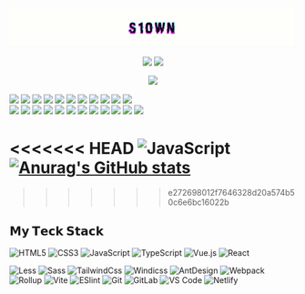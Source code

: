[![Header](https://github.com/s10wn/s10wn/blob/main/assets/s10wn.gif)](https://t.me/s1own)

<!-- ![Anurag's GitHub stats](https://github-readme-stats.vercel.app/api?username=s10wn&count_private=true&show_icons=true&theme=midnight-purple)
![Top Langs](https://github-readme-stats.vercel.app/api/top-langs/?username=s10wn&layout=compact&theme=midnight-purple&count_private=true) -->
<div align = "center">
  <img src = "https://github-readme-stats.vercel.app/api?username=s10wn&count_private=true&show_icons=true&theme=midnight-purple&hide_border=true" width = 400>
  <img src = "https://github-readme-streak-stats.herokuapp.com?user=s10wn&theme=midnight-purple&hide_border=true&count_private=true" width = 400>
</div>
<p align="center">
<img src="https://github-readme-stats.vercel.app/api/top-langs/?username=s10wn&layout=compact&theme=buefy&hide_border=true" width= 400 />
  <p width = 400>
    <img width=10 src="https://img.shields.io/badge/-Visual%20Studio%20Code-23A9F2?style=flat-square&logo=Visual%20Studio%20Code&logoColor=white"/>
    <img width=10 src="https://img.shields.io/badge/-Github-181717?style=flat-square&logo=GitHub&logoColor=white"/>
    <img width=10 src="https://img.shields.io/badge/-Git-F44D27?style=flat-square&logo=Git&logoColor=white"/>
    <img width=10 src="https://img.shields.io/badge/-NPM-CB3837?style=flat-square&logo=NPM&logoColor=white"/>
    <img width=10 src="https://img.shields.io/badge/-Apache-D22128?style=flat-square&logo=Apache&logoColor=white"/>
    <img width=10 src="https://img.shields.io/badge/-Trello-0079BF?style=flat-square&logo=Trello&logoColor=white"/>
    <img width=10 src="https://img.shields.io/badge/-Slack-E01563?style=flat-square&logo=Slack&logoColor=white"/>
    <img width=10 src="https://img.shields.io/badge/-Sketch-FA6400?style=flat-square&logo=Sketch&logoColor=white"/>
    <img width=10 src="https://img.shields.io/badge/-MySQL-F29111?style=flat-square&logo=MySQL&logoColor=white"/>
    <img width=10 src="https://img.shields.io/badge/-Insomnia-5849BE?style=flat-square&logo=Insomnia&logoColor=white"/>
    <img width=10 src="https://img.shields.io/badge/-Notion-000000?style=flat-square&logo=Notion&logoColor=white"/><br/>
    <img width=10 src="https://img.shields.io/badge/-Vue.js-42B883?style=flat-square&logo=Vue.js&logoColor=white"/>
    <img width=10 src="https://img.shields.io/badge/-Laravel-F55247?style=flat-square&logo=Laravel&logoColor=white"/>
    <img width=10 src="https://img.shields.io/badge/-Lumen-E74430?style=flat-square&logo=Lumen&logoColor=white"/>
    <img width=10 src="https://img.shields.io/badge/-Storybook-FF4785?style=flat-square&logo=Storybook&logoColor=white"/>
    <img width=10 src="https://img.shields.io/badge/-WebPack-1C78C0?style=flat-square&logo=WebPack&logoColor=white"/>
    <img width=10 src="https://img.shields.io/badge/-ESLint-4B32C3?style=flat-square&logo=ESLint&logoColor=white"/>
    <img width=10 src="https://img.shields.io/badge/-HTML5-E34F26?style=flat-square&logo=HTML5&logoColor=white"/>
    <img width=10 src="https://img.shields.io/badge/-CSS3-1572B6?style=flat-square&logo=CSS3&logoColor=white"/>
    <img width=10 src="https://img.shields.io/badge/-Debian-A80030?style=flat-square&logo=Debian&logoColor=white"/>
    <img width=10 src="https://img.shields.io/badge/-Google%20Cloud-4285F4?style=flat-square&logo=Google%20Cloud&logoColor=white"/>
    <img width=10 src="https://img.shields.io/badge/-OVH%20Cloud-123F6D?style=flat-square&logo=OVH&logoColor=white"/>
    <img width=10 src="https://img.shields.io/badge/-Codacy-222F29?style=flat-square&logo=Codacy&logoColor=white"/>
  </p>
</p>
<p>

<<<<<<< HEAD
![JavaScript](https://img.shields.io/badge/-JavaScript-090909?style=for-the-badge&logo=js)
[![Anurag's GitHub stats](https://github-readme-stats.vercel.app/api?username=s10wn&count_private=true&show_icons=true)](https://github.com/anuraghazra/github-readme-stats)
=======

> > > > > > > e272698012f7646328d20a574b50c6e6bc16022b

## 𝗠𝘆 𝗧𝗲𝗰𝗸 𝗦𝘁𝗮𝗰𝗸

![HTML5](https://img.shields.io/badge/-HTML5-%23E44D27?style=flat-square&logo=html5&logoColor=ffffff)
![CSS3](https://img.shields.io/badge/-CSS3-%231572B6?style=flat-square&logo=css3)
![JavaScript](https://img.shields.io/badge/-JavaScript-%23F7DF1C?style=flat-square&logo=javascript&logoColor=000000&labelColor=%23F7DF1C&color=%23FFCE5A)
![TypeScript](https://img.shields.io/badge/-TypeScript-007ACC?style=flat-square&logo=typescript&logoColor=white)
![Vue.js](https://img.shields.io/badge/-Vue.js-%232c3e50?style=flat-square&logo=vuedotjs)
![React](https://img.shields.io/badge/-React-%23282C34?style=flat-square&logo=react)

![Less](https://img.shields.io/badge/-Less-%231d365d?style=flat-square&logo=less&logoColor=ffffff)
![Sass](https://img.shields.io/badge/-Sass-%23CC6699?style=flat-square&logo=sass&logoColor=ffffff)
![TailwindCss](https://img.shields.io/badge/-TailwindCss-%231a202c?style=flat-square&logo=tailwind-css)
![Windicss](https://img.shields.io/badge/-WindiCss-%23000000?style=flat-square&logo=tailwind-css&&logoColor=48B0F1)
![AntDesign](https://img.shields.io/badge/-AntDesign-%23000000?style=flat-square&logo=antdesign-css&&logoColor=48B0F1)
![Webpack](https://img.shields.io/badge/-Webpack-%232C3A42?style=flat-square&logo=webpack)
![Rollup](https://img.shields.io/badge/-Rollup-%23EC4A3F?style=flat-square&logo=rollupdotjs&logoColor=ffffff)
![Vite](https://img.shields.io/badge/-Vite-%23646CFF?style=flat-square&logo=vite&logoColor=ffffff)
![ESlint](https://img.shields.io/badge/-ESLint-%234B32C3?style=flat-square&logo=eslint)
![Git](https://img.shields.io/badge/-Git-%23F05032?style=flat-square&logo=git&logoColor=%23ffffff)
![GitLab](https://img.shields.io/badge/-GitLab-FCA121?style=flat-square&logo=gitlab)
![VS Code](https://img.shields.io/badge/-VSCode-%23007ACC?style=flat-square&logo=visual-studio-code)
![Netlify](https://img.shields.io/badge/-Netlify-%2300C7B7?style=flat-square&logo=netlify&logoColor=ffffff)
